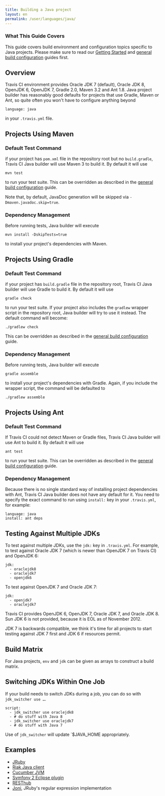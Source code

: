 ```yaml
---
title: Building a Java project
layout: en
permalink: /user/languages/java/
---
```


### What This Guide Covers

This guide covers build environment and configuration topics specific to Java projects. Please make sure to read our [Getting Started](/user/getting-started/) and [general build configuration](/user/build-configuration/) guides first.

## Overview

Travis CI environment provides Oracle JDK 7 (default), Oracle JDK 8, OpenJDK 6, OpenJDK 7, Gradle 2.0, Maven 3.2 and Ant 1.8.
Java project builder has reasonably good defaults for projects that use Gradle, Maven or Ant,
so quite often you won't have to configure anything beyond

    language: java

in your `.travis.yml` file.

## Projects Using Maven

### Default Test Command

if your project has `pom.xml` file in the repository root but no `build.gradle`, Travis CI Java builder will use Maven 3 to build it. By default it will use

    mvn test

to run your test suite. This can be overridden as described in the [general build configuration](/user/build-configuration/) guide.

Note that, by default, JavaDoc generation will be skipped via `-Dmaven.javadoc.skip=true`.

### Dependency Management

Before running tests, Java builder will execute

    mvn install -DskipTests=true

to install your project's dependencies with Maven.

## Projects Using Gradle

### Default Test Command

if your project has `build.gradle` file in the repository root, Travis CI Java builder will use Gradle to build it. By default it will use

    gradle check

to run your test suite. If your project also includes the `gradlew` wrapper script in the repository root, Java builder will try to use it instead. The default command will become:

    ./gradlew check

This can be overridden as described in the [general build configuration](/user/build-configuration/) guide.

### Dependency Management

Before running tests, Java builder will execute

    gradle assemble


to install your project's dependencies with Gradle. Again, if you include the wrapper script, the command will be defaulted to

    ./gradlew assemble


## Projects Using Ant

### Default Test Command

If Travis CI could not detect Maven or Gradle files, Travis CI Java builder will use Ant to build it. By default it will use

    ant test

to run your test suite. This can be overridden as described in the [general build configuration](/user/build-configuration/) guide.

### Dependency Management

Because there is no single standard way of installing project dependencies with Ant, Travis CI Java builder does not have any default for it. You need to specify the exact command to run using `install:` key in your `.travis.yml`, for example:

    language: java
    install: ant deps


## Testing Against Multiple JDKs

To test against multiple JDKs, use the `jdk:` key in `.travis.yml`. For example, to test against Oracle JDK 7 (which is newer than OpenJDK 7 on Travis CI) and OpenJDK 6:

    jdk:
      - oraclejdk8
      - oraclejdk7
      - openjdk6

To test against OpenJDK 7 and Oracle JDK 7:

    jdk:
      - openjdk7
      - oraclejdk7

Travis CI provides OpenJDK 6, OpenJDK 7, Oracle JDK 7, and Oracle JDK 8. Sun JDK 6 is not provided, because it is EOL as of November 2012.

JDK 7 is backwards compatible, we think it's time for all projects to start testing against JDK 7 first and JDK 6 if resources permit.

## Build Matrix

For Java projects, `env` and `jdk` can be given as arrays
to construct a build matrix.

## Switching JDKs Within One Job

If your build needs to switch JDKs during a job, you can do so with `jdk_switcher use …`.

    script:
      - jdk_switcher use oraclejdk8
      - # do stuff with Java 8
      - jdk_switcher use oraclejdk7
      - # do stuff with Java 7

Use of `jdk_switcher` will update `$JAVA_HOME appropriately.

## Examples

* [JRuby](https://github.com/jruby/jruby/blob/master/.travis.yml)
* [Riak Java client](https://github.com/basho/riak-java-client/blob/master/.travis.yml)
* [Cucumber JVM](https://github.com/cucumber/cucumber-jvm/blob/master/.travis.yml)
* [Symfony 2 Eclipse plugin](https://github.com/pulse00/Symfony-2-Eclipse-Plugin/blob/master/.travis.yml)
* [RESThub](https://github.com/resthub/resthub-spring-stack/blob/master/.travis.yml)
* [Joni](https://github.com/jruby/joni/blob/master/.travis.yml), JRuby's regular expression implementation
